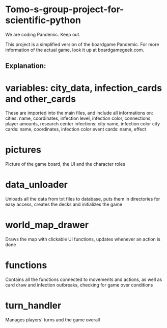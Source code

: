 # Tomo-s-group-project-for-scientific-python
We are coding Pandemic. Keep out.

This project is a simplified version of the boardgame Pandemic. For more information of the actual game, look it up at boardgamegeek.com.

## Explanation:

# variables: city_data, infection_cards and other_cards
These are imported into the main files, and include all informations on:
cities: name, coordinates, infection level, infection color, connections, player amounts, research center
infections: city name, infection color
city cards: name, coordinates, infection color
event cards: name, effect

# pictures
Picture of the game board, the UI and the character roles

# data_unloader
Unloads all the data from txt files to database, puts them in directories for easy access, creates the decks and initializes the game

# world_map_drawer
Draws the map with clickable UI functions, updates whenever an action is done

# functions
Contains all the functions connected to movements and actions, as well as card draw and infection outbreaks, checking for game over conditions

# turn_handler
Manages players' turns and the game overall
